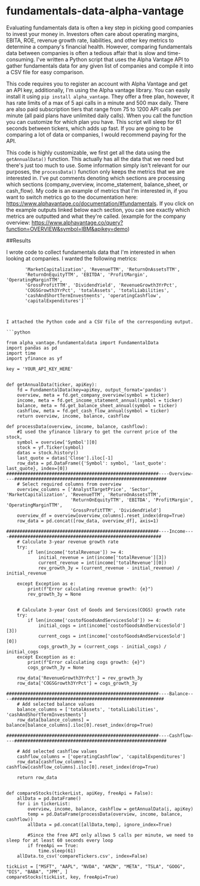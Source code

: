 # fundamentals-data-alpha-vantage

Evaluating fundamentals data is often a key step in picking good companies to invest your money in. Investors often care about operating margins, EBITA, ROE, revenue growth rate, liabilities, and other key metrics to determine a company's financial health. However, comparing fundamentals data between companies is often a tedious affair that is slow and time-consuming. I've written a Python script that uses the Alpha Vantage API to gather fundamentals data for any given list of companies and compile it into a CSV file for easy comparison.

This code requires you to register an account with Alpha Vantage and get an API key, additionally, I'm using the Alpha vantage library. You can easily install it using ```pip install alpha_vantage```. They offer a free plan, however, it has rate limits of a max of 5 api calls in a minute and 500 max daily. There are also paid subscription tiers that range from 75 to 1200 API calls per minute (all paid plans have unlimited daily calls). When you call the function you can customize for which plan you have. This script will sleep for 61 seconds between tickers, which adds up fast. If you are going to be comparing a lot of data or companies, I would recommend paying for the API.

This code is highly customizable, we first get all the data using the ```getAnnualData()``` function. This actually has all the data that we need but there's just too much to use. Some information simply isn't relevant for our purposes, the ```processData()``` function only keeps the metrics that we are interested in. I've put comments denoting which sections are processing which sections (company_overview, income_statement, balance_sheet, or cash_flow). My code is an example of metrics that I'm interested in, if you want to switch metrics go to the documentation here: https://www.alphavantage.co/documentation/#fundamentals. If you click on the example outputs linked below each section, you can see exactly which metrics are outputted and what they're called. (example for the company overview: https://www.alphavantage.co/query?function=OVERVIEW&symbol=IBM&apikey=demo)

##Results

I wrote code to collect fundamentals data that I'm interested in when looking at companies. I wanted the following metrics:
```['Symbol', 'last_quote', 'AnalystTargetPrice', 'Sector',
       'MarketCapitalization', 'RevenueTTM', 'ReturnOnAssetsTTM',
       'ReturnOnEquityTTM', 'EBITDA', 'ProfitMargin', 'OperatingMarginTTM',
       'GrossProfitTTM', 'DividendYield', 'RevenueGrowth3YrPct',
       'COGSGrowth3YrPct', 'totalAssets', 'totalLiabilities',
       'cashAndShortTermInvestments', 'operatingCashflow',
       'capitalExpenditures']```



I attached the Python code and a CSV file of the corresponding output.

```python

from alpha_vantage.fundamentaldata import FundamentalData
import pandas as pd
import time
import yfinance as yf

key = 'YOUR_API_KEY_HERE'


def getAnnualData(ticker, apiKey):
    fd = FundamentalData(key=apiKey, output_format='pandas')
    overview, meta = fd.get_company_overview(symbol = ticker)
    income, meta = fd.get_income_statement_annual(symbol = ticker)
    balance, meta = fd.get_balance_sheet_annual(symbol = ticker)
    cashflow, meta = fd.get_cash_flow_annual(symbol = ticker)
    return overview, income, balance, cashflow

def processData(overview, income, balance, cashflow):
    #I used the yfinance library to get the current price of the stock,
    symbol = overview['Symbol'][0]
    stock = yf.Ticker(symbol)
    datas = stock.history()
    last_quote = datas['Close'].iloc[-1]
    row_data = pd.DataFrame({'Symbol': symbol, 'last_quote': last_quote}, index=[0])
#########################################################----Overview----#########################################################
    # Select required columns from overview
    overview_columns = ['AnalystTargetPrice', 'Sector', 'MarketCapitalization', 'RevenueTTM', 'ReturnOnAssetsTTM', 
                        'ReturnOnEquityTTM', 'EBITDA', 'ProfitMargin', 'OperatingMarginTTM',
                        'GrossProfitTTM', 'DividendYield']
    overview_df = overview[overview_columns].reset_index(drop=True)
    row_data = pd.concat([row_data, overview_df], axis=1)
    
#########################################################----Income----#########################################################
    # Calculate 3-year revenue growth rate
    try:
        if len(income['totalRevenue']) >= 4:
            initial_revenue = int(income['totalRevenue'][3])
            current_revenue = int(income['totalRevenue'][0])
            rev_growth_3y = (current_revenue - initial_revenue) / initial_revenue
        
    except Exception as e:
        print(f"Error calculating revenue growth: {e}")
        rev_growth_3y = None

    
    # Calculate 3-year Cost of Goods and Services(COGS) growth rate
    try:
        if len(income['costofGoodsAndServicesSold']) >= 4:
            initial_cogs = int(income['costofGoodsAndServicesSold'][3])
            current_cogs = int(income['costofGoodsAndServicesSold'][0])
            cogs_growth_3y = (current_cogs - initial_cogs) / initial_cogs
    except Exception as e:
        print(f"Error calculating cogs growth: {e}")
        cogs_growth_3y = None

    row_data['RevenueGrowth3YrPct'] = rev_growth_3y
    row_data['COGSGrowth3YrPct'] = cogs_growth_3y

#########################################################----Balance----#########################################################
    # Add selected balance values
    balance_columns = ['totalAssets', 'totalLiabilities', 'cashAndShortTermInvestments']
    row_data[balance_columns] = balance[balance_columns].iloc[0].reset_index(drop=True)

#########################################################----Cashflow----#########################################################

    # Add selected cashflow values
    cashflow_columns = ['operatingCashflow', 'capitalExpenditures']
    row_data[cashflow_columns] = cashflow[cashflow_columns].iloc[0].reset_index(drop=True)

    return row_data


def compareStocks(tickerList, apiKey, freeApi = False):
    allData = pd.DataFrame()
    for i in tickerList:
        overview, income, balance, cashflow = getAnnualData(i, apiKey)
        temp = pd.DataFrame(processData(overview, income, balance, cashflow))
        allData = pd.concat([allData,temp], ignore_index=True)

        #Since the free API only allows 5 calls per minute, we need to sleep for at least 60 seconds every loop
        if freeApi == True:
            time.sleep(61)
    allData.to_csv('compareTickers.csv', index=False)

tickList = ["MSFT", "AAPL", "NVDA", "AMZN", "META", "TSLA", "GOOG", "DIS", "BABA", "JPM", ]
compareStocks(tickList, key, freeApi=True)

```
